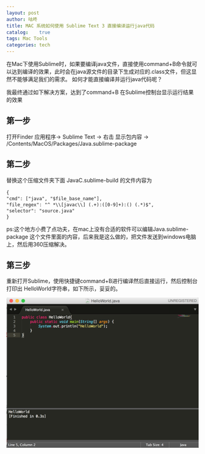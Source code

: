 ```yaml
---
layout: post
author: 咕咚
title: MAC 系统如何使用 Sublime Text 3 直接编译运行java代码
catalog:    true
tags: Mac Tools
categories: tech 
---
```

在Mac下使用Sublime时，如果要编译java文件，直接使用command+B命令就可以达到编译的效果，此时会在java源文件的目录下生成对应的.class文件，但这显然不能够满足我们的需求。
如何才能直接编译并运行java代码呢？


我最终通过如下解决方案，达到了command+B 在Sublime控制台显示运行结果的效果


## 第一步

打开Finder 应用程序-> Sublime Text -> 右击 显示包内容 -> /Contents/MacOS/Packages/Java.sublime-package

## 第二步

替换这个压缩文件夹下面 JavaC.sublime-build 的文件内容为

    {
    "cmd": ["java", "$file_base_name"],
    "file_regex": "^ *\\[javac\\] (.+):([0-9]+):() (.*)$",
    "selector": "source.java"
    }

ps:这个地方小费了点功夫，在mac上没有合适的软件可以编辑Java.sublime-package 这个文件里面的内容，后来我是这么做的，把文件发送到windows电脑上，然后用360压缩解决。

## 第三步  

 重新打开Sublime，使用快捷键command+B进行编译然后直接运行，然后控制台打印出 HelloWorld字符串，如下所示，妥妥的。

 ![运行成功](/assets/sublime_java.png "运行成功效果图")
